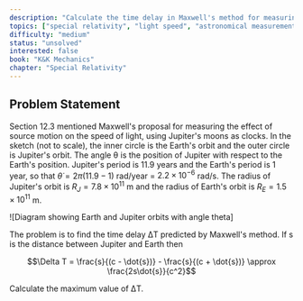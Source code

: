 ```yaml
---
description: "Calculate the time delay in Maxwell's method for measuring the effect of source motion on light speed using Jupiter's moons"
topics: ["special relativity", "light speed", "astronomical measurements"]
difficulty: "medium"
status: "unsolved"
interested: false
book: "K&K Mechanics"
chapter: "Special Relativity"
---
```


## Problem Statement
Section 12.3 mentioned Maxwell's proposal for measuring the effect of source motion on the speed of light, using Jupiter's moons as clocks. In the sketch (not to scale), the inner circle is the Earth's orbit and the outer circle is Jupiter's orbit. The angle θ is the position of Jupiter with respect to the Earth's position. Jupiter's period is 11.9 years and the Earth's period is 1 year, so that $\dot{\theta} = 2\pi (11.9 - 1)$ rad/year = $2.2 \times 10^{-6}$ rad/s. The radius of Jupiter's orbit is $R_J = 7.8 \times 10^{11}$ m and the radius of Earth's orbit is $R_E = 1.5 \times 10^{11}$ m.

![Diagram showing Earth and Jupiter orbits with angle theta]

The problem is to find the time delay ΔT predicted by Maxwell's method. If s is the distance between Jupiter and Earth then

$$\Delta T = \frac{s}{(c - \dot{s})} - \frac{s}{(c + \dot{s})} \approx \frac{2s\dot{s}}{c^2}$$

Calculate the maximum value of ΔT.
